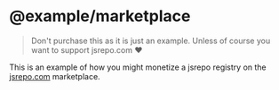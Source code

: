 # @example/marketplace

> Don't purchase this as it is just an example. Unless of course you want to support jsrepo.com ❤️

This is an example of how you might monetize a jsrepo registry on the [jsrepo.com](https://www.jsrepo.com) marketplace.
